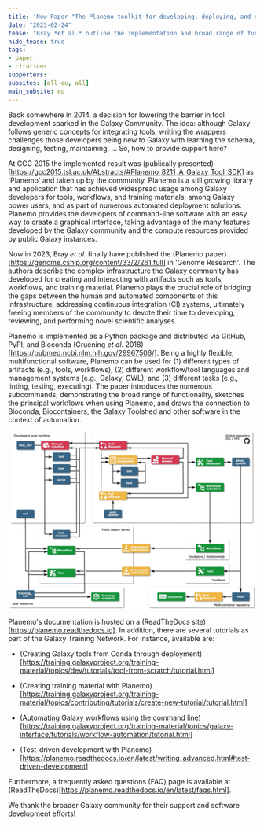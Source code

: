 ```yaml
---
title: 'New Paper "The Planemo toolkit for developing, deploying, and executing scientific data analyses in Galaxy and beyond"'
date: "2023-02-24"
tease: "Bray *et al.* outline the implementation and broad range of functionality of Planemo, a software development kit for designing, testing, and executing Galaxy tools, workflows, and training materials."
hide_tease: true
tags:
- paper
- citations
supporters:
subsites: [all-eu, all]
main_subsite: eu
---
```


Back somewhere in 2014, a decision for lowering the barrier in tool development sparked in the Galaxy Community. The idea: although Galaxy follows generic concepts for integrating tools, writing the wrappers challenges those developers being new to Galaxy with learning the schema, designing, testing, maintaining, ... So, how to provide support here?

At GCC 2015 the implemented result was (publically presented)[https://gcc2015.tsl.ac.uk/Abstracts/#Planemo_8211_A_Galaxy_Tool_SDK] as 'Planemo' and taken up by the community. Planemo is a still growing library and application that has achieved widespread usage among Galaxy developers for tools, workflows, and training materials; among Galaxy power users; and as part of numerous automated deployment solutions. Planemo provides the developers of command-line software with an easy way to create a graphical interface, taking advantage of the many features developed by the Galaxy community and the compute resources provided by public Galaxy instances. 

Now in 2023, Bray *et al.* finally have published the (Planemo paper)[https://genome.cshlp.org/content/33/2/261.full] in 'Genome Research'. The authors describe the complex infrastructure the Galaxy community has developed for creating and interacting with artifacts such as tools, workflows, and training material. Planemo plays the crucial role of bridging the gaps between the human and automated components of this infrastructure, addressing continuous integration (CI) systems, ultimately freeing members of the community to devote their time to developing, reviewing, and performing novel scientific analyses.

Planemo is implemented as a Python package and distributed via GitHub, PyPI, and Bioconda (Gruening *et al.* 2018)[https://pubmed.ncbi.nlm.nih.gov/29967506/]. Being a highly flexible, multifunctional software, Planemo can be used for (1) different types of artifacts (e.g., tools, workflows), (2) different workflow/tool languages and management systems (e.g., Galaxy, CWL), and (3) different tasks (e.g., linting, testing, executing). The paper introduces the numerous subcommands, demonstrating the broad range of functionality, sketches the principal workflows when using Planemo, and draws the connection to Bioconda, Biocontainers, the Galaxy Toolshed and other software in the context of automation.

![Workflow](./F1-large.jpg)

Planemo's documentation is hosted on a (ReadTheDocs site)[https://planemo.readthedocs.io]. In addition, there are several tutorials as part of the Galaxy Training Network. For instance, available are: 

* (Creating Galaxy tools from Conda through deployment)[https://training.galaxyproject.org/training-material/topics/dev/tutorials/tool-from-scratch/tutorial.html]

* (Creating training material with Planemo)[https://training.galaxyproject.org/training-material/topics/contributing/tutorials/create-new-tutorial/tutorial.html]

* (Automating Galaxy workflows using the command line)[https://training.galaxyproject.org/training-material/topics/galaxy-interface/tutorials/workflow-automation/tutorial.html]

* (Test-driven development with Planemo)[https://planemo.readthedocs.io/en/latest/writing_advanced.html#test-driven-development]

Furthermore, a frequently asked questions (FAQ) page is available at (ReadTheDocs)[https://planemo.readthedocs.io/en/latest/faqs.html].


We thank the broader Galaxy community for their support and software development efforts!